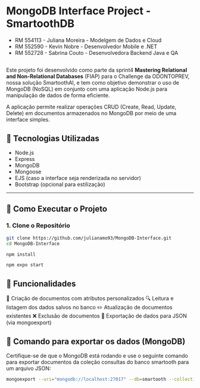 # MongoDB Interface Project - SmartoothDB

- RM 554113 - Juliana Moreira - Modelgem de Dados e Cloud
- RM 552590 - Kevin Nobre - Desenvolvedor Mobile e .NET
- RM 552728 - Sabrina Couto - Desenvolvedora Backend Java e QA

##

Este projeto foi desenvolvido como parte da sprint4 **Mastering Relational and Non-Relational Databases** (FIAP) para o Challenge da ODONTOPREV, nossa solução SmartoothAI, e tem como objetivo demonstrar o uso de MongoDB (NoSQL) em conjunto com uma aplicação Node.js para manipulação de dados de forma eficiente.

A aplicação permite realizar operações CRUD (Create, Read, Update, Delete) em documentos armazenados no MongoDB por meio de uma interface simples.

## 🧰 Tecnologias Utilizadas

- Node.js  
- Express  
- MongoDB  
- Mongoose  
- EJS (caso a interface seja renderizada no servidor)  
- Bootstrap (opcional para estilização)  

---

## 🚀 Como Executar o Projeto

### 1. Clone o Repositório

```bash
git clone https://github.com/julianamo93/MongoDB-Interface.git
cd MongoDB-Interface

npm install

npm expo start
```

## 🧪 Funcionalidades
📄 Criação de documentos com atributos personalizados
🔍 Leitura e listagem dos dados salvos no banco
✏️ Atualização de documentos existentes
❌ Exclusão de documentos
💾 Exportação de dados para JSON (via mongoexport)

## 💾 Comando para exportar os dados (MongoDB)
Certifique-se de que o MongoDB está rodando e use o seguinte comando para exportar documentos da coleção consultas do banco smartooth para um arquivo JSON:

```bash
mongoexport --uri="mongodb://localhost:27017" --db=smartooth --collection=consultas --out=consultas.json
```
